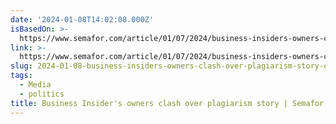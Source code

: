 ```yaml
---
date: '2024-01-08T14:02:08.000Z'
isBasedOn: >-
  https://www.semafor.com/article/01/07/2024/business-insiders-owners-clash-over-plagiarism-story
link: >-
  https://www.semafor.com/article/01/07/2024/business-insiders-owners-clash-over-plagiarism-story
slug: 2024-01-08-business-insiders-owners-clash-over-plagiarism-story-or-semafor
tags:
  - Media
  - politics
title: Business Insider's owners clash over plagiarism story | Semafor
---
```


